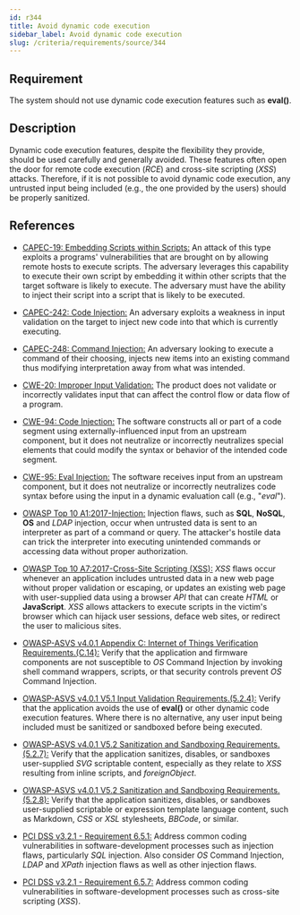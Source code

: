 ```yaml
---
id: r344
title: Avoid dynamic code execution
sidebar_label: Avoid dynamic code execution
slug: /criteria/requirements/source/344
---
```


## Requirement

The system should not use dynamic code execution features
such as **eval()**.

## Description

Dynamic code execution features,
despite the flexibility they provide,
should be used carefully and generally avoided.
These features often open the door
for remote code execution (*RCE*)
and cross-site scripting (*XSS*) attacks.
Therefore,
if it is not possible to avoid dynamic code execution,
any untrusted input being included (e.g., the one provided by the users)
should be properly sanitized.

## References

- [CAPEC-19: Embedding Scripts within Scripts:](http://capec.mitre.org/data/definitions/19.html)
An attack of this type
exploits a programs' vulnerabilities
that are brought on by allowing remote hosts to execute scripts.
The adversary leverages this capability to execute their own script
by embedding it within other scripts that the target software
is likely to execute.
The adversary must have the ability to inject their script
into a script that is likely to be executed.

- [CAPEC-242: Code Injection:](http://capec.mitre.org/data/definitions/242.html)
An adversary exploits a weakness in input validation
on the target to inject new code into that
which is currently executing.

- [CAPEC-248: Command Injection:](http://capec.mitre.org/data/definitions/248.html)
An adversary looking to execute a command
of their choosing,
injects new items into an existing command
thus modifying interpretation away
from what was intended.

- [CWE-20: Improper Input Validation:](https://cwe.mitre.org/data/definitions/20.html)
The product does not validate
or incorrectly validates input
that can affect the control flow
or data flow of a program.

- [CWE-94: Code Injection:](https://cwe.mitre.org/data/definitions/94.html)
The software constructs all
or part of a code segment using externally-influenced input
from an upstream component,
but it does not neutralize
or incorrectly neutralizes special elements
that could modify the syntax
or behavior of the intended code segment.

- [CWE-95: Eval Injection:](https://cwe.mitre.org/data/definitions/95.html)
The software receives input from an upstream component,
but it does not neutralize
or incorrectly neutralizes code syntax
before using the input in a dynamic evaluation call (e.g., "*eval*").

- [OWASP Top 10 A1:2017-Injection:](https://owasp.org/www-project-top-ten/OWASP_Top_Ten_2017/Top_10-2017_A1-Injection)
Injection flaws, such as **SQL**, **NoSQL**,
**OS** and *LDAP* injection,
occur when untrusted data is sent to an interpreter
as part of a command or query.
The attacker's hostile data
can trick the interpreter into executing unintended commands
or accessing data without proper authorization.

- [OWASP Top 10 A7:2017-Cross-Site Scripting (XSS):](https://owasp.org/www-project-top-ten/OWASP_Top_Ten_2017/Top_10-2017_A7-Cross-Site_Scripting_(XSS))
*XSS* flaws occur
whenever an application includes untrusted data
in a new web page without proper validation or escaping,
or updates an existing web page with user-supplied data
using a browser *API* that can create *HTML* or **JavaScript**.
*XSS* allows attackers to execute scripts in the victim's browser
which can hijack user sessions, deface web sites,
or redirect the user to malicious sites.

- [OWASP-ASVS v4.0.1 Appendix C: Internet of Things Verification Requirements.(C.14):](https://owasp.org/www-pdf-archive/OWASP_Application_Security_Verification_Standard_4.0-en.pdf)
Verify that the application and firmware components
are not susceptible to *OS* Command Injection
by invoking shell command wrappers, scripts,
or that security controls prevent *OS* Command Injection.

- [OWASP-ASVS v4.0.1 V5.1 Input Validation Requirements.(5.2.4):](https://owasp.org/www-pdf-archive/OWASP_Application_Security_Verification_Standard_4.0-en.pdf)
Verify that the application
avoids the use of **eval()**
or other dynamic code execution features.
Where there is no alternative,
any user input being included
must be sanitized or sandboxed
before being executed.

- [OWASP-ASVS v4.0.1 V5.2 Sanitization and Sandboxing Requirements.(5.2.7):](https://owasp.org/www-pdf-archive/OWASP_Application_Security_Verification_Standard_4.0-en.pdf)
Verify that the application sanitizes, disables,
or sandboxes user-supplied *SVG* scriptable content,
especially as they relate to *XSS* resulting
from inline scripts, and *foreignObject*.

- [OWASP-ASVS v4.0.1 V5.2 Sanitization and Sandboxing Requirements.(5.2.8):](https://owasp.org/www-pdf-archive/OWASP_Application_Security_Verification_Standard_4.0-en.pdf)
Verify that the application sanitizes, disables,
or sandboxes user-supplied scriptable
or expression template language content,
such as Markdown, *CSS*
or *XSL* stylesheets, *BBCode*, or similar.

- [PCI DSS v3.2.1 - Requirement 6.5.1:](https://www.pcisecuritystandards.org/documents/PCI_DSS_v3-2-1.pdf)
Address common coding vulnerabilities
in software-development processes
such as injection flaws,
particularly *SQL* injection.
Also consider *OS* Command Injection,
*LDAP* and *XPath* injection flaws
as well as other injection flaws.

- [PCI DSS v3.2.1 - Requirement 6.5.7:](https://www.pcisecuritystandards.org/documents/PCI_DSS_v3-2-1.pdf)
Address common coding vulnerabilities
in software-development processes
such as cross-site scripting (*XSS*).
